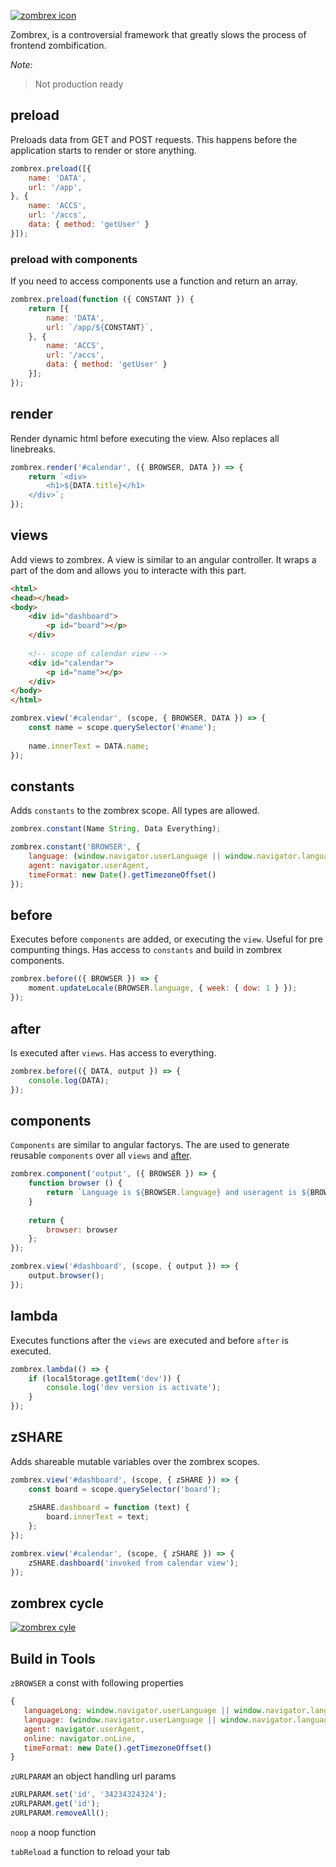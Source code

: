 [![zombrex icon](https://github.com/GaneschaLabs-OS/zombrex/blob/master/docs/img/icons/zombrex_text_cut.png?raw=true)](https://github.com/GaneschaLabs-OS/zombrex/blob/master/docs/img/icons/zombrex_text_cut.png?raw=true)

Zombrex, is a controversial framework that greatly slows the process of frontend zombification.

*Note:*
> Not production ready

## preload
Preloads data from GET and POST requests.
This happens before the application starts to render or store
anything.

```javascript 
zombrex.preload([{
    name: 'DATA',
    url: '/app',
}, {
    name: 'ACCS',
    url: '/accs',
    data: { method: 'getUser' }
}]);
```

### preload with components
If you need to access components use a function
and return an array.

```javascript 
zombrex.preload(function ({ CONSTANT }) {
    return [{
        name: 'DATA',
        url: `/app/${CONSTANT}`,
    }, {
        name: 'ACCS',
        url: '/accs',
        data: { method: 'getUser' }
    }];
});
```

## render
Render dynamic html before executing the view.
Also replaces all linebreaks.

```javascript 
zombrex.render('#calendar', ({ BROWSER, DATA }) => {    
    return `<div>
        <h1>${DATA.title}</h1>
    </div>`; 
});
```

## views
Add views to zombrex. A view is similar to an angular controller. 
It wraps a part of the dom and allows you to interacte with this part.

```html
<html>
<head></head>
<body>
    <div id="dashboard">
        <p id="board"></p>
    </div>
    
    <!-- scope of calendar view -->
    <div id="calendar">
        <p id="name"></p>
    </div>
</body>
</html>
```

```javascript 
zombrex.view('#calendar', (scope, { BROWSER, DATA }) => {    
    const name = scope.querySelector('#name');
    
    name.innerText = DATA.name; 
});
```

## constants
Adds `constants` to the zombrex scope. All types are allowed.

```javascript 
zombrex.constant(Name String, Data Everything);
```

```javascript 
zombrex.constant('BROWSER', {
    language: (window.navigator.userLanguage || window.navigator.language).substring(0, 2),
    agent: navigator.userAgent,
    timeFormat: new Date().getTimezoneOffset()
});
```

## before 
Executes before `components` are added, or executing the `view`. 
Useful for pre compunting things. Has access to `constants` and build in zombrex components.

```javascript 
zombrex.before(({ BROWSER }) => {
    moment.updateLocale(BROWSER.language, { week: { dow: 1 } });
});
```

## after 
Is executed after `views`. Has access to everything.

```javascript 
zombrex.before(({ DATA, output }) => {
    console.log(DATA);
});
```

## components
`Components` are similar to angular factorys. The are used to generate 
reusable `components` over all `views` and [after](#after).

```javascript 
zombrex.component('output', ({ BROWSER }) => { 
    function browser () {
        return `Language is ${BROWSER.language} and useragent is ${BROWSER.agent}`;
    }
    
    return {
        browser: browser
    };
});    
```

```javascript 
zombrex.view('#dashboard', (scope, { output }) => {    
    output.browser();
});
```

## lambda
Executes functions after the `views` are executed and before `after` is executed.

```javascript
zombrex.lambda(() => {
    if (localStorage.getItem('dev')) { 
        console.log('dev version is activate');
    }
});
```

## zSHARE 
Adds shareable mutable variables over the zombrex scopes. 

```javascript 
zombrex.view('#dashboard', (scope, { zSHARE }) => {    
    const board = scope.querySelector('board');
    
    zSHARE.dashboard = function (text) {
        board.innerText = text; 
    };
});
```

```javascript 
zombrex.view('#calendar', (scope, { zSHARE }) => {     
    zSHARE.dashboard('invoked from calendar view');
});
```

## zombrex cycle 
[![zombrex cyle](https://github.com/GaneschaLabs-OS/zombrex/blob/master/docs/img/zombrex.jpg?raw=true)](https://github.com/GaneschaLabs-OS/zombrex/blob/master/docs/img/zombrex.jpg?raw=true)

## Build in Tools 
`zBROWSER` a const with following properties

```javascript 
{
   languageLong: window.navigator.userLanguage || window.navigator.language,
   language: (window.navigator.userLanguage || window.navigator.language).substring(0, 2);,
   agent: navigator.userAgent,
   online: navigator.onLine,
   timeFormat: new Date().getTimezoneOffset()
} 
```

`zURLPARAM` an object handling url params

```javascript 
zURLPARAM.set('id', '34234324324');
zURLPARAM.get('id');
zURLPARAM.removeAll();
```

`noop` a noop function

`tabReload` a function to reload your tab
